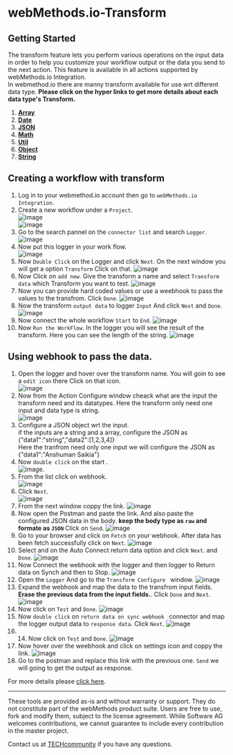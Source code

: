 # webMethods.io-Transform
## Getting Started
The transform feature lets you perform various operations on the input data in order to help you customize your workflow output or the data you send to the next action. This feature is available in all actions supported by webMethods.io Integration. <br/>
In webmethod.io there are manny transform available for use wrt different data type. <b>Please click on the hyper links to get more details about each data type's Transform. </b>
1. <b>[Array](https://github.com/SoftwareAG/Transform-Array)</b>
2. <b>[Date](https://github.com/SoftwareAG/Transform-Date)</b>
3. <b>[JSON](https://github.com/SoftwareAG/Transform-JSON)</b>
4. <b>[Math](https://github.com/SoftwareAG/Transform-Math)</b>
5. <b>[Util](https://github.com/SoftwareAG/Transform-Util)</b>
6. <b>[Object](https://github.com/SoftwareAG/Transform-Object)</b>
7. <b>[String](https://github.com/SoftwareAG/Transform-String)</b><br/>

## Creating a workflow with transform
1. Log in to your webmethod.io account then go to `webMethods.io Integration`.
2. Create a new workflow under a `Project`.<br/>
![image](https://user-images.githubusercontent.com/60179170/89011752-887bea00-d32e-11ea-83a2-7c6d9196702b.png)<br/>
![image](https://user-images.githubusercontent.com/60179170/89011807-aba69980-d32e-11ea-8f69-557fc494085c.png)<br/>
3. Go to the search pannel on the `connector list` and search `Logger`.<br/>
![image](https://user-images.githubusercontent.com/60179170/89011920-e3154600-d32e-11ea-8d97-f9f839270b7e.png)
4. Now put this logger in your work flow.<br/>
![image](https://user-images.githubusercontent.com/60179170/89012007-07712280-d32f-11ea-9ce8-a8431d98ccec.png)
5. Now `Double Click` on the Logger and click `Next`. On the next window you will get a option `Transform` Click on that.
![image](https://user-images.githubusercontent.com/60179170/89012186-5b7c0700-d32f-11ea-9ba7-37cd3a1c6158.png)
6. Now Click on `add new`. Give the transform a name and select `Transform data` which Transform you want to test. 
![image](https://user-images.githubusercontent.com/60179170/89012757-5075a680-d330-11ea-8380-edf6d69a99f3.png)
7. Now you can provide hard coded values or use a weebhook to pass the values to the transfrom. Click `Done`. 
![image](https://user-images.githubusercontent.com/60179170/89012880-8a46ad00-d330-11ea-8cd2-e88fe525078f.png)
8. Now the transform `output data` to logger `Input` And click `Next` and `Done`.
![image](https://user-images.githubusercontent.com/60179170/89012936-a2b6c780-d330-11ea-9e21-6c71a7dc31cf.png)
9. Now connect the whole workflow `Start` to `End`.
![image](https://user-images.githubusercontent.com/60179170/89013103-ee697100-d330-11ea-817f-44d845020180.png)
10. Now `Run the WorkFlow`. In the logger you will see the result of the transform. Here you can see the length of the string.
![image](https://user-images.githubusercontent.com/60179170/89013245-2ec8ef00-d331-11ea-8127-9d8b7a4ad499.png)

## Using webhook to pass the data.
1. Open the logger and hover over the transform name. You will goin to see a `edit icon` there Click on that icon.<br/>
![image](https://user-images.githubusercontent.com/60179170/89014430-1fe33c00-d333-11ea-9f34-f66e00ee1e4c.png)
2. Now from the Action Configure window cheack what are the input the transform need and its datatypes. Here the transform only need one input and data type is string.<br/>
![image](https://user-images.githubusercontent.com/60179170/89014614-62a51400-d333-11ea-8b4e-d40906093bfb.png)
3. Configure a JSON object wrt the input. <br/>
if the inputs are a string and a array, configure the JSON as <br/>
{"data1":"string","data2":[1,2,3,4]}<br/>
Here the tranfrom need only one input we will configure the JSON as <br/>
{"data1":"Anshuman Saikia"}
4. Now `double click` on the start .<br/>
![image](https://user-images.githubusercontent.com/60179170/88809305-9700bf00-d1d1-11ea-91a2-235dfaf46578.png).
5. From the list click on webhook.<br/>
![image](https://user-images.githubusercontent.com/60179170/89008115-b447a180-d327-11ea-8fbe-e0c48f8f8a92.png)
6. Click `Next`.<br/>
![image](https://user-images.githubusercontent.com/60179170/88910377-05995780-d27a-11ea-99cc-b472dac0f0ef.png)
7. From the next window coppy the link.
![image](https://user-images.githubusercontent.com/60179170/89015385-93d21400-d334-11ea-9b1f-1b30cac54687.png)
8. Now open the Postman and paste the link. And also paste the configured JSON data in the body. <b> keep the body type as `raw` and formate as `JSON` </b>
Click on `Send`.
![image](https://user-images.githubusercontent.com/60179170/89015717-21156880-d335-11ea-9fd9-9f2498a4ec6d.png)
9. Go to your browser and click on `Fetch` on your webhook. After data has been fetch successfully click on `Next`.
![image](https://user-images.githubusercontent.com/60179170/89016124-cd574f00-d335-11ea-8699-6a6f7adcb6be.png)
10. Select and on the Auto Connect return data option and click `Next`. and `Done`.
![image](https://user-images.githubusercontent.com/60179170/89016300-1f987000-d336-11ea-9615-34f804fd620c.png)
11. Now Connect the webhook with the logger and then logger to Return data on Synch and then to Stop.
![image](https://user-images.githubusercontent.com/60179170/89016432-5c646700-d336-11ea-9f2f-fa3fde42d92f.png)
12. Open the `Logger` And go to the `Transform Configure ` window.
![image](https://user-images.githubusercontent.com/60179170/89016544-83229d80-d336-11ea-8c3b-f49eee4e7d54.png)
13. Expand the webhook and map the data to the transfrom input fields. <b> Erase the previous data from the input fields.</b>. Click `Done` and `Next`.
![image](https://user-images.githubusercontent.com/60179170/89016708-cbda5680-d336-11ea-8102-52ad46fb908c.png)
14. Now click on `Test` and `Done`. 
![image](https://user-images.githubusercontent.com/60179170/89017258-a4d05480-d337-11ea-917c-7ff5d8d31deb.png)
15. Now `double click` on  `return data on sync webhook ` connector and map the logger output data to `response data`. Click `Next`. 
![image](https://user-images.githubusercontent.com/60179170/89016785-ef050600-d336-11ea-8587-3a9d9a2792ce.png)
16. 14. Now click on `Test` and `Done`. 
![image](https://user-images.githubusercontent.com/60179170/89017355-d0533f00-d337-11ea-865d-490610b9f6a0.png)
17. Now hover over the weebhook and click on settings icon and coppy the link.
![image](https://user-images.githubusercontent.com/60179170/89017520-0b557280-d338-11ea-93ca-a507d1d4c155.png)
18. Go to the postman and replace this link with the previous one. `Send` we will going to get the output as response.



For more details please [click here](https://docs.webmethods.io/integration/additional_features/data_transformation/#gsc.tab=0).

______________________
These tools are provided as-is and without warranty or support. They do not constitute part of the webMethods product suite. Users are free to use, fork and modify them, subject to the license agreement. While Software AG welcomes contributions, we cannot guarantee to include every contribution in the master project.

Contact us at [TECHcommunity](mailto:technologycommunity@softwareag.com?subject=Github/SoftwareAG) if you have any questions.
